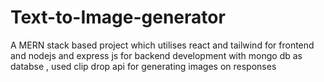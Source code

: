 # Text-to-Image-generator
A MERN stack based project which utilises react and tailwind for frontend and nodejs and express js for backend development with mongo db as databse , used clip drop api for generating images on responses
